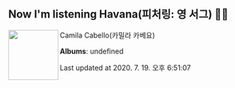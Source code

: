 ## Now I'm listening Havana(피처링: 영 서그) 🎵🎵

[<img align="left" width="100" src="https://i.ytimg.com/vi/BQ0mxQXmLsk/sddefault.jpg?sqp=-oaymwEWCJADEOEBIAQqCghqEJQEGHgg6AJIWg&rs">](https://music.youtube.com/channel/UCsZIVNwBqtPBX-41kO_rQzQ)

Camila Cabello(카밀라 카베요)

**Albums**: undefined

Last updated at 2020. 7. 19. 오후 6:51:07
